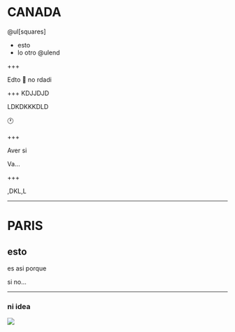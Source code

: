# CANADA

@ul[squares]
- esto
- lo otro
@ulend

+++

Edto :blue_heart: no rdadi


+++
KDJJDJD

LDKDKKKDLD  

:clock1:

+++

Aver si

Va...

+++

,DKL,L

---
# PARIS

## esto

es asi porque

si  no...

---

### ni idea


![](https://img.swipeusercontent.com/400/o/xpBhrxBPphPl7pPNQnrHflpznLxkJ6Wksd50tC0DFRxZRC.jpg)
